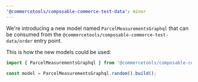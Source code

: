 ```yaml
---
'@commercetools/composable-commerce-test-data': minor
---
```


We're introducing a new model named `ParcelMeasurementsGraphql` that can be consumed from the `@commercetools/composable-commerce-test-data/order` entry point.

This is how the new models could be used:

```ts
import { ParcelMeasurementsGraphql } from '@commercetools/composable-commerce-test-data/order';

const model = ParcelMeasurementsGraphql.random().build();
```
